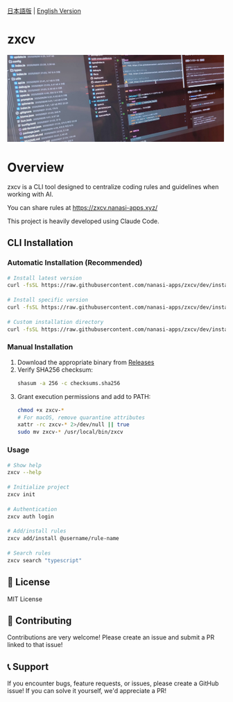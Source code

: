 [日本語版](README.md) | [English Version](README-EN.md)
# zxcv

<img src='./img.png' alt='zxcv logo' width='500' height='200' style='object-fit: cover;'/>

# Overview

zxcv is a CLI tool designed to centralize coding rules and guidelines when working with AI. 

You can share rules at https://zxcv.nanasi-apps.xyz/

This project is heavily developed using Claude Code.

## CLI Installation

### Automatic Installation (Recommended)

```bash
# Install latest version
curl -fsSL https://raw.githubusercontent.com/nanasi-apps/zxcv/dev/install.sh | bash

# Install specific version
curl -fsSL https://raw.githubusercontent.com/nanasi-apps/zxcv/dev/install.sh | bash -s -- --version cli-v1.1.0

# Custom installation directory
curl -fsSL https://raw.githubusercontent.com/nanasi-apps/zxcv/dev/install.sh | bash -s -- --install-dir ~/.local/bin
```

### Manual Installation

1. Download the appropriate binary from [Releases](https://github.com/mattyatea/zxcv/releases)
2. Verify SHA256 checksum:
   ```bash
   shasum -a 256 -c checksums.sha256
   ```
3. Grant execution permissions and add to PATH:
   ```bash
   chmod +x zxcv-*
   # For macOS, remove quarantine attributes
   xattr -rc zxcv-* 2>/dev/null || true
   sudo mv zxcv-* /usr/local/bin/zxcv
   ```

### Usage

```bash
# Show help
zxcv --help

# Initialize project
zxcv init

# Authentication
zxcv auth login

# Add/install rules
zxcv add/install @username/rule-name

# Search rules
zxcv search "typescript"
```

## 📝 License

MIT License

## 🤝 Contributing

Contributions are very welcome!
Please create an issue and submit a PR linked to that issue!

## 📞 Support

If you encounter bugs, feature requests, or issues, please create a GitHub issue!
If you can solve it yourself, we'd appreciate a PR!